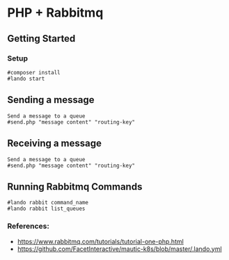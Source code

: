 # PHP + Rabbitmq
## Getting Started
### Setup
    #composer install
    #lando start
## Sending a message
    Send a message to a queue
    #send.php "message content" "routing-key"
## Receiving a message
    Send a message to a queue
    #send.php "message content" "routing-key"
## Running Rabbitmq Commands
    #lando rabbit command_name
    #lando rabbit list_queues
### References:
- https://www.rabbitmq.com/tutorials/tutorial-one-php.html
- https://github.com/FacetInteractive/mautic-k8s/blob/master/.lando.yml
